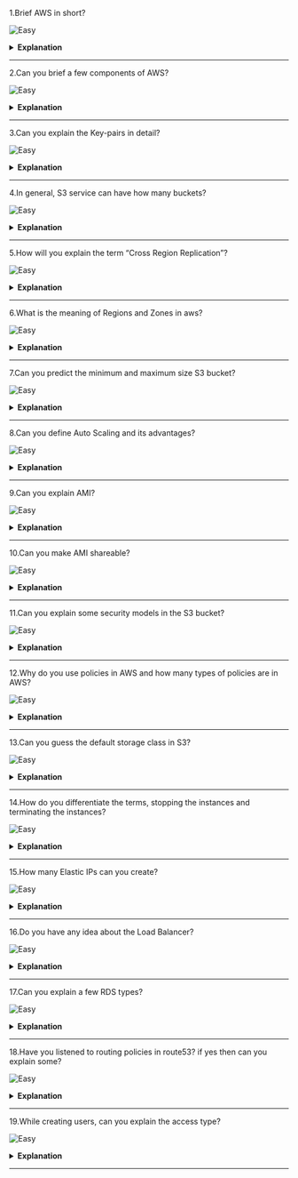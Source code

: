 1.Brief AWS in short?

![Easy](https://raw.githubusercontent.com/revaturelabs/interviewquestions/aef8eff919a3b083089641381ed9a9101ed21fba/ComplexityTags/simple%20(2).svg)

<details markdown="1">
<summary> <b>Explanation</b> </summary>

<blockquote markdown="1">

- AWS stands for Amazon Web Services.It is an Amazon product which is used to manage distributed IT infrastructure.
 It provides different services such as 
    - infrastructure as a service
    - platform as a service
    - software as a service.



</blockquote>

</details>

------


2.Can you brief a few components of AWS?

![Easy](https://raw.githubusercontent.com/revaturelabs/interviewquestions/aef8eff919a3b083089641381ed9a9101ed21fba/ComplexityTags/simple%20(2).svg)

<details markdown="1">
<summary> <b>Explanation</b> </summary>

<blockquote markdown="1">

- Yes, a few components of AWS are:
	Simple Storage Service (S3) : S3 is a service of aws that stores files.
	Elastic Compute Cloud: Elastic Compute Cloud is a web service that provides resizable compute capacity in the cloud.
	Elastic Beans Talk: It provides services to deploy a different application which is available in different platforms or languages like java, nodejs etc..


</blockquote>

</details>

------


3.Can you explain the Key-pairs in detail?

![Easy](https://raw.githubusercontent.com/revaturelabs/interviewquestions/aef8eff919a3b083089641381ed9a9101ed21fba/ComplexityTags/simple%20(2).svg)

<details markdown="1">
<summary> <b>Explanation</b> </summary>

<blockquote markdown="1">

- AWS uses public key cryptography to encrypt and decrypt the login information.In public key cryptography, the public key is used to encrypt the information on the receiver's side, a private key is used to decrypt the information.The combination of a public key and the private key is known as a key-pairs.Key pairs allow you to access the instances securely.


</blockquote>

</details>

------


4.In general, S3 service can have how many buckets?

![Easy](https://raw.githubusercontent.com/revaturelabs/interviewquestions/aef8eff919a3b083089641381ed9a9101ed21fba/ComplexityTags/simple%20(2).svg)

<details markdown="1">
<summary> <b>Explanation</b> </summary>

<blockquote markdown="1">

- By default, you can create up to 100 buckets.


</blockquote>

</details>

------


5.How will you explain the term “Cross Region Replication”?

![Easy](https://raw.githubusercontent.com/revaturelabs/interviewquestions/aef8eff919a3b083089641381ed9a9101ed21fba/ComplexityTags/simple%20(2).svg)

<details markdown="1">
<summary> <b>Explanation</b> </summary>

<blockquote markdown="1">

- Cross Region Replication is a service available in aws that enables to replicate of the data from one bucket to another bucket which could be in the same or different region.It provides asynchronous copying of objects, i.e., objects are not copied immediately.


</blockquote>

</details>

------


6.What is the meaning of Regions and Zones in aws?

![Easy](https://raw.githubusercontent.com/revaturelabs/interviewquestions/aef8eff919a3b083089641381ed9a9101ed21fba/ComplexityTags/simple%20(2).svg)

<details markdown="1">
<summary> <b>Explanation</b> </summary>

<blockquote markdown="1">

- Regions: A region is a geographical area which consists of 2 or more availability zones.A region is a collection of data centres which are completely isolated from other regions.
- Availability zones: An Availability zone is a data centre that can be somewhere in the country or city.Data centres can have multiple servers, switches, firewalls, and load balancing.The things through which you can interact with the cloud reside inside the Datacenter.
 

</blockquote>

</details>

------


7.Can you predict the minimum and maximum size S3 bucket?

![Easy](https://raw.githubusercontent.com/revaturelabs/interviewquestions/aef8eff919a3b083089641381ed9a9101ed21fba/ComplexityTags/simple%20(2).svg)

<details markdown="1">
<summary> <b>Explanation</b> </summary>

<blockquote markdown="1">

- The minimum size of an object that you can store in S3 is 0 bytes and the maximum size of an object that you can store in S3 is 5 TB.
 
 
</blockquote>

</details>

------


8.Can you define Auto Scaling and its advantages?

![Easy](https://raw.githubusercontent.com/revaturelabs/interviewquestions/aef8eff919a3b083089641381ed9a9101ed21fba/ComplexityTags/simple%20(2).svg)

<details markdown="1">
<summary> <b>Explanation</b> </summary>

<blockquote markdown="1">

- Auto Scaling is a feature in AWS that automatically scales the capacity to maintain steady and predictable performance.

Advantages of Auto Scaling
- 	Setup Scaling Quickly
It sets the target utilization levels of multiple resources in a single interface.You can see the average utilization level of multiple resources in the same console, i.e., you do not have to move to a different console.
- 	Make Smart Scaling Decisions
It makes the scaling plans that automate how different resources respond to the changes.It optimizes availability and cost.It automatically creates the scaling policies and sets the targets based on your preference.It also monitors your application and automatically adds or removes the capacity based on the requirements.
- 	Automatically maintain performance
Auto Scaling automatically optimizes the application performance and availability even when the workloads are unpredictable.It continuously monitors your application to maintain the desired performance level.When demand rises, then Auto Scaling automatically scales the resources.

 
</blockquote>

</details>

------


9.Can you explain AMI?

![Easy](https://raw.githubusercontent.com/revaturelabs/interviewquestions/aef8eff919a3b083089641381ed9a9101ed21fba/ComplexityTags/simple%20(2).svg)

<details markdown="1">
<summary> <b>Explanation</b> </summary>

<blockquote markdown="1">

- AMI stands for Amazon Machine Image.It is a virtual image used to create a virtual machine within an EC2 instance.

 
</blockquote>

</details>

------


10.Can you make AMI shareable?

![Easy](https://raw.githubusercontent.com/revaturelabs/interviewquestions/aef8eff919a3b083089641381ed9a9101ed21fba/ComplexityTags/simple%20(2).svg)

<details markdown="1">
<summary> <b>Explanation</b> </summary>

<blockquote markdown="1">

- Yes, an AMI can be shared.

 
</blockquote>

</details>

------


11.Can you explain some security models in the S3 bucket?

![Easy](https://raw.githubusercontent.com/revaturelabs/interviewquestions/aef8eff919a3b083089641381ed9a9101ed21fba/ComplexityTags/simple%20(2).svg)

<details markdown="1">
<summary> <b>Explanation</b> </summary>

<blockquote markdown="1">

- S3 bucket can be secured in two ways:
-	ACL (Access Control List)
ACL is used to manage the access of resources to buckets and objects.An object of each bucket is associated with ACL.It defines which AWS accounts have granted access and the type of access.When a user sends the request for a resource, then its corresponding ACL will be checked to verify whether the user has granted access to the resource or not.When you create a bucket, then Amazon S3 creates a default ACL which provides full control over the AWS resources.
-	Bucket Policies
Bucket policies are only applied to S3 buckets.Bucket policies define what actions are allowed or denied.Bucket policies are attached to the bucket, not to an S3 object but the permissions defined in the bucket policy are applied to all the objects in the S3 bucket.


</blockquote>

</details>

------


12.Why do you use policies in AWS and how many types of policies are in AWS?

![Easy](https://raw.githubusercontent.com/revaturelabs/interviewquestions/aef8eff919a3b083089641381ed9a9101ed21fba/ComplexityTags/simple%20(2).svg)

<details markdown="1">
<summary> <b>Explanation</b> </summary>

<blockquote markdown="1">

- The policy is an object which is associated with a resource that defines the permissions.AWS evaluate these policies when the user makes a request.Permissions in the policy determine whether to allow or deny an action.Policies are stored in the form of JSON documents.

AWS supports six types of policies:
- 	Identity-based policies
-	Resource-based policies
-	Permissions boundaries
-	Organizations SCPs
-	Access Control Lists
-	Session policies


</blockquote>

</details>

------


13.Can you guess the default storage class in S3?

![Easy](https://raw.githubusercontent.com/revaturelabs/interviewquestions/aef8eff919a3b083089641381ed9a9101ed21fba/ComplexityTags/simple%20(2).svg)

<details markdown="1">
<summary> <b>Explanation</b> </summary>

<blockquote markdown="1">

- The default storage class is Standard Frequently Accessed.


</blockquote>

</details>

------


14.How do you differentiate the terms, stopping the instances and terminating the instances?

![Easy](https://raw.githubusercontent.com/revaturelabs/interviewquestions/aef8eff919a3b083089641381ed9a9101ed21fba/ComplexityTags/simple%20(2).svg)

<details markdown="1">
<summary> <b>Explanation</b> </summary>

<blockquote markdown="1">

- Stopping: You can stop an EC2 instance and stopping an instance means shutting down the instance.Its corresponding EBS volume is still attached to an EC2 instance, so you can restart the instance as well.

- Terminating: You can also terminate the EC2 instance and terminating an instance means you are removing the instance from your AWS account.When you terminate an instance, then its corresponding EBS is also removed.Due to this reason, you cannot restart the EC2 instance.


</blockquote>

</details>

------


15.How many Elastic IPs can you create?

![Easy](https://raw.githubusercontent.com/revaturelabs/interviewquestions/aef8eff919a3b083089641381ed9a9101ed21fba/ComplexityTags/simple%20(2).svg)

<details markdown="1">
<summary> <b>Explanation</b> </summary>

<blockquote markdown="1">

- 5 elastic IP addresses that you can create per AWS account per region.


</blockquote>

</details>

------


16.Do you have any idea about the Load Balancer?

![Easy](https://raw.githubusercontent.com/revaturelabs/interviewquestions/aef8eff919a3b083089641381ed9a9101ed21fba/ComplexityTags/simple%20(2).svg)

<details markdown="1">
<summary> <b>Explanation</b> </summary>

<blockquote markdown="1">

- A load Balancer is a virtual machine that balances your web application load which could be Http or Https traffic that you are getting in.It balances a load of multiple servers so that no web server gets overwhelmed.


</blockquote>

</details>

------


17.Can you explain a few RDS types?

![Easy](https://raw.githubusercontent.com/revaturelabs/interviewquestions/aef8eff919a3b083089641381ed9a9101ed21fba/ComplexityTags/simple%20(2).svg)

<details markdown="1">
<summary> <b>Explanation</b> </summary>

<blockquote markdown="1">

- Yes, few are here:
    -	Amazon Aurora
    -	Postgre SQL
    -	MySQL
    -	MariaDB
    -	Oracle
    -	SQL Server


</blockquote>

</details>

------


18.Have you listened to routing policies in route53?  if yes then can you explain some?

![Easy](https://raw.githubusercontent.com/revaturelabs/interviewquestions/aef8eff919a3b083089641381ed9a9101ed21fba/ComplexityTags/simple%20(2).svg)

<details markdown="1">
<summary> <b>Explanation</b> </summary>

<blockquote markdown="1">

- Yes, a few are given below:
    -	Simple Routing Policy
Simple Routing Policy is a simple round-robin policy which is applied to a single resource doing the function for the domain, for example, the web server is sending the content to a website where the web server is a single resource.

    - 	Weighted Routing Policy
A weighted Routing Policy allows you to route the traffic to different resources in specified proportions.For example, 75% in one server, and 25% in another server.Weights can be assigned in the range of 0 to 255.Weight Routing policy is applied when there are multiple resources accessing the same function.For example, web servers accessing the same website.Each web server will be given a unique weight number.

    - 	Latency-based Routing Policy
Latent-based Routing Policy allows Route53 to respond to the DNS query at which the data centre gives the lowest latency.

    -	Failover Routing Policy
    -	Geolocation Routing Policy etc.


</blockquote>

</details>

------


19.While creating users, can you explain the access type?

![Easy](https://raw.githubusercontent.com/revaturelabs/interviewquestions/aef8eff919a3b083089641381ed9a9101ed21fba/ComplexityTags/simple%20(2).svg)

<details markdown="1">
<summary> <b>Explanation</b> </summary>

<blockquote markdown="1">

- There are two types of access:
    - 	Console Access
If the user wants to use the Console Access, a user needs to create a password to login into an AWS account.

    - 	Programmatic access
If you use the Programmatic access, an IAM user needs to make API calls.An API call can be made by using the AWS CLI.To use the AWS CLI, you need to create an access key ID and secret access key.

</blockquote>

</details>

------
